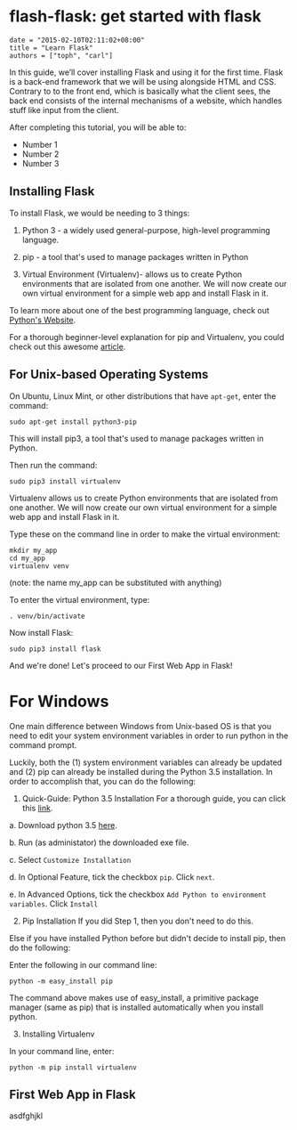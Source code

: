 # flash-flask: get started with flask

```
date = "2015-02-10T02:11:02+08:00"
title = "Learn Flask"
authors = ["toph", "carl"]
```

In this guide, we’ll cover installing Flask and using it for the first time. Flask is a back-end framework that we will be using alongside HTML and CSS. Contrary to to the front end, which is basically what the client sees, the back end consists of the internal mechanisms of a website, which handles stuff like input from the client.

After completing this tutorial, you will be able to:
* Number 1
* Number 2
* Number 3

## Installing Flask

To install Flask, we would be needing to 3 things:
1. Python 3 - a widely used general-purpose, high-level programming language.

2. pip - a tool that's used to manage packages written in Python

3. Virtual Environment (Virtualenv)- allows us to create Python environments that are isolated from one another. We will now create our own
virtual environment for a simple web app and install Flask in it.

To learn more about one of the best programming language, check out [Python's Website](https://www.python.org/).

For a  thorough beginner-level explanation for pip and Virtualenv, you could check out this awesome [article](http://www.dabapps.com/blog/introduction-to-pip-and-virtualenv-python/).

For Unix-based Operating Systems
---
On Ubuntu, Linux Mint, or other distributions that have `apt-get`, enter the command:
```
sudo apt-get install python3-pip
```
This will install pip3, a tool that's used to manage packages written in Python.

Then run the command:
```
sudo pip3 install virtualenv
```
Virtualenv allows us to create Python environments that are isolated from one another. We will now create our own
virtual environment for a simple web app and install Flask in it.

Type these on the command line in order to make the virtual environment:
```
mkdir my_app
cd my_app
virtualenv venv
```
(note: the name my_app can be substituted with anything)

To enter the virtual environment, type:
```
. venv/bin/activate
```
Now install Flask:
```
sudo pip3 install flask
```

And we're done! Let's proceed to our First Web App in Flask!

For Windows
===
One main difference between Windows from Unix-based OS is that you need to edit your system environment variables in order to run python in the command prompt.

Luckily, both the (1) system environment variables can already be updated and (2) pip can already be installed during the Python 3.5 installation. In order to accomplish that, you can do the following:

1. Quick-Guide: Python 3.5 Installation
    For a thorough guide, you can click this [link](google.com).

  a. Download python 3.5 [here](https://www.python.org/downloads/).

  b. Run (as administator) the downloaded exe file.

  c. Select `Customize Installation`

  d. In Optional Feature, tick the checkbox `pip`. Click `next`.

  e. In Advanced Options, tick the checkbox `Add Python to environment variables`. Click `Install`

2. Pip Installation
  If you did Step 1, then you don't need to do this.

  Else if you have installed Python before but didn't decide to install pip, then do the following:

  Enter the following in our command line:
```
python -m easy_install pip
```
  The command above makes use of easy_install, a primitive package manager (same as pip) that is installed automatically when you install python.


3. Installing Virtualenv

  In your command line, enter:
```
python -m pip install virtualenv
```

## First Web App in Flask

asdfghjkl
